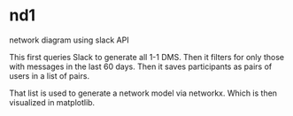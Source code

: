 # nd1
network diagram using slack API

This first queries Slack to generate all 1-1 DMS.
Then it filters for only those with messages in the last 60 days.
Then it saves participants as pairs of users in a list of pairs. 

That list is used to generate a network model via networkx. 
Which is then visualized in matplotlib. 
